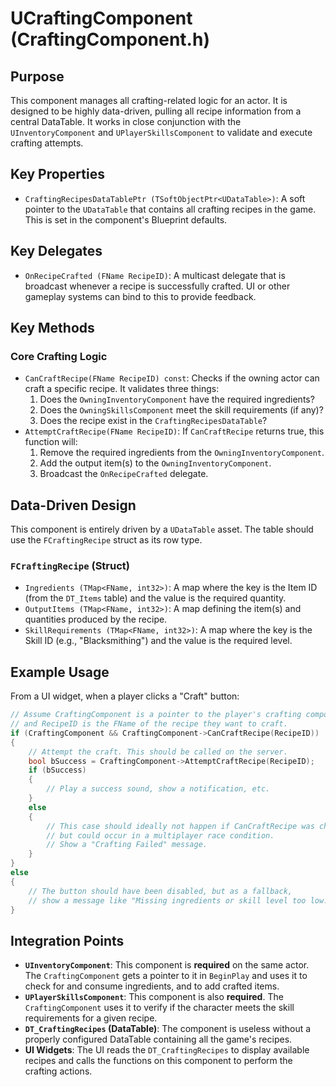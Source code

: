 # UCraftingComponent (CraftingComponent.h)

## Purpose
This component manages all crafting-related logic for an actor. It is designed to be highly data-driven, pulling all recipe information from a central DataTable. It works in close conjunction with the `UInventoryComponent` and `UPlayerSkillsComponent` to validate and execute crafting attempts.

## Key Properties
- `CraftingRecipesDataTablePtr (TSoftObjectPtr<UDataTable>)`: A soft pointer to the `UDataTable` that contains all crafting recipes in the game. This is set in the component's Blueprint defaults.

## Key Delegates
- `OnRecipeCrafted (FName RecipeID)`: A multicast delegate that is broadcast whenever a recipe is successfully crafted. UI or other gameplay systems can bind to this to provide feedback.

## Key Methods

### Core Crafting Logic
- `CanCraftRecipe(FName RecipeID) const`: Checks if the owning actor can craft a specific recipe. It validates three things:
    1.  Does the `OwningInventoryComponent` have the required ingredients?
    2.  Does the `OwningSkillsComponent` meet the skill requirements (if any)?
    3.  Does the recipe exist in the `CraftingRecipesDataTable`?
- `AttemptCraftRecipe(FName RecipeID)`: If `CanCraftRecipe` returns true, this function will:
    1.  Remove the required ingredients from the `OwningInventoryComponent`.
    2.  Add the output item(s) to the `OwningInventoryComponent`.
    3.  Broadcast the `OnRecipeCrafted` delegate.

## Data-Driven Design

This component is entirely driven by a `UDataTable` asset. The table should use the `FCraftingRecipe` struct as its row type.

### `FCraftingRecipe` (Struct)
- `Ingredients (TMap<FName, int32>)`: A map where the key is the Item ID (from the `DT_Items` table) and the value is the required quantity.
- `OutputItems (TMap<FName, int32>)`: A map defining the item(s) and quantities produced by the recipe.
- `SkillRequirements (TMap<FName, int32>)`: A map where the key is the Skill ID (e.g., "Blacksmithing") and the value is the required level.

## Example Usage

From a UI widget, when a player clicks a "Craft" button:
```cpp
// Assume CraftingComponent is a pointer to the player's crafting component
// and RecipeID is the FName of the recipe they want to craft.
if (CraftingComponent && CraftingComponent->CanCraftRecipe(RecipeID))
{
    // Attempt the craft. This should be called on the server.
    bool bSuccess = CraftingComponent->AttemptCraftRecipe(RecipeID);
    if (bSuccess)
    {
        // Play a success sound, show a notification, etc.
    }
    else
    {
        // This case should ideally not happen if CanCraftRecipe was checked,
        // but could occur in a multiplayer race condition.
        // Show a "Crafting Failed" message.
    }
}
else
{
    // The button should have been disabled, but as a fallback,
    // show a message like "Missing ingredients or skill level too low."
}
```

## Integration Points
- **`UInventoryComponent`**: This component is **required** on the same actor. The `CraftingComponent` gets a pointer to it in `BeginPlay` and uses it to check for and consume ingredients, and to add crafted items.
- **`UPlayerSkillsComponent`**: This component is also **required**. The `CraftingComponent` uses it to verify if the character meets the skill requirements for a given recipe.
- **`DT_CraftingRecipes` (DataTable)**: The component is useless without a properly configured DataTable containing all the game's recipes.
- **UI Widgets**: The UI reads the `DT_CraftingRecipes` to display available recipes and calls the functions on this component to perform the crafting actions.
